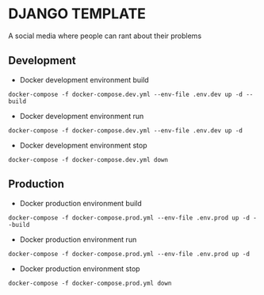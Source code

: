 # DJANGO TEMPLATE

A social media where people can rant about their problems

## Development

* Docker development environment build
```
docker-compose -f docker-compose.dev.yml --env-file .env.dev up -d --build
```

* Docker development environment run
```
docker-compose -f docker-compose.dev.yml --env-file .env.dev up -d
```

* Docker development environment stop
```
docker-compose -f docker-compose.dev.yml down
```

## Production

* Docker production environment build
```
docker-compose -f docker-compose.prod.yml --env-file .env.prod up -d --build
```

* Docker production environment run
```
docker-compose -f docker-compose.prod.yml --env-file .env.prod up -d
```

* Docker production environment stop
```
docker-compose -f docker-compose.prod.yml down
```